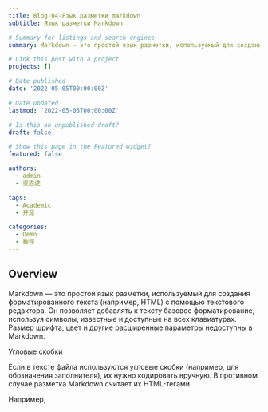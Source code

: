 ```yaml
---
title: Blog-04-Язык разметки markdown
subtitle: Язык разметки Markdown

# Summary for listings and search engines
summary: Markdown — это простой язык разметки, используемый для создания форматированного текста (например, HTML) с помощью текстового редактора. Он позволяет добавлять к тексту базовое форматирование, используя символы, известные и доступные на всех клавиатурах. Размер шрифта, цвет и другие расширенные параметры недоступны в Markdown.

# Link this post with a project
projects: []

# Date published
date: '2022-05-05T00:00:00Z'

# Date updated
lastmod: '2022-05-05T00:00:00Z'

# Is this an unpublished draft?
draft: false

# Show this page in the Featured widget?
featured: false

authors:
  - admin
  - 吳恩達

tags:
  - Academic
  - 开源

categories:
  - Demo
  - 教程
---
```


## Overview

Markdown — это простой язык разметки, используемый для создания форматированного текста (например, HTML) с помощью текстового редактора. Он позволяет добавлять к тексту базовое форматирование, используя символы, известные и доступные на всех клавиатурах. Размер шрифта, цвет и другие расширенные параметры недоступны в Markdown.


Угловые скобки

Если в тексте файла используются угловые скобки (например, для обозначения заполнителя), их нужно кодировать вручную. В противном случае разметка Markdown считает их HTML-тегами.

Например, <script name> следует закодировать как &lt;script name&gt; или \<script name>.

Угловые скобки не обязательно должны быть экранированы в тексте, отформатированном как встроенный код, или в блоках кода.
Апострофы и кавычки

Если вы копируете текст из Word в редактор Markdown, он может содержать книжные (изогнутые) апострофы или кавычки. Их нужно заменить кодом или обычными апострофами или кавычками. В противном случае после публикации файла может отобразиться нечитаемый текст, например Itâ€™s.

Ниже приведены кодировки для этих знаков пунктуации:

    левая (открывающая) кавычка: &#8220;;
    правая (закрывающая) кавычка: &#8221;;
    правая закрывающая одинарная кавычка или апостроф: &#8217;;
    левая открывающая одинарная кавычка (используется редко): &#8216;.

Блок цитирования

Блоки цитирования создаются с помощью символа >:
Markdown

> This is a blockquote. It is usually rendered indented and with a different background color.

Предыдущий пример отображается следующим образом:

    Это блок цитирования. Обычно он отображается с отступом и имеет другой цвет фона.

Полужирное и курсивное начертания

Чтобы задать для текста полужирное начертание, заключите его в двойные звездочки:
Markdown

This text is **bold**.

Чтобы задать для текста курсивное начертание, заключите его в одинарные звездочки:
Markdown

This text is *italic*.

Чтобы задать для текста полужирное и курсивное начертание, заключите его в тройные звездочки:
Markdown

This text is both ***bold and italic***.

Фрагменты кода

Расширение Docs Markdown поддерживает как встраивание фрагментов кода в предложение, так и их размещение между предложениями в виде отдельных огражденных блоков. Дополнительные сведения см. в разделе Как добавить код в документацию.
Столбцы

Расширение Markdown столбцы дает авторам документации возможность добавлять макеты содержимого на основе столбцов, которые являются более гибкими и эффективными, чем базовые таблицы Markdown, подходящие только для действительно табличных данных. Можно добавить до четырех столбцов и использовать необязательный атрибут span для объединения двух или более столбцов.

Хотя расширение columns все еще работает, мы больше не рекомендуем использовать его для создания пользовательских макетов. Мы обнаружили, что при использовании многих настраиваемых макетов столбцов бывают проблемы с доступностью или наблюдаются нарушения рекомендаций по оформлению документации. Не создавайте пользовательские макеты. Используйте стандартные возможности расширения Docs.

Используйте следующий синтаксис для столбцов:
Markdown

:::row:::
   :::column span="":::
      Content...
   :::column-end:::
   :::column span="":::
      More content...
   :::column-end:::
:::row-end:::


